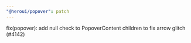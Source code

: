 ```yaml
---
"@heroui/popover": patch
---
```


fix(popover): add null check to PopoverContent children to fix arrow glitch (#4142)
